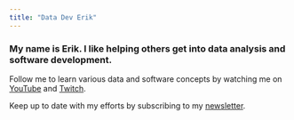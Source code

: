 ```yaml
---
title: "Data Dev Erik"
---
```


### My name is Erik. I like helping others get into data analysis and software development.

Follow me to learn various data and software concepts by watching me on [YouTube](https://www.youtube.com/@datadeveri) and [Twitch](https://www.twitch.tv/datadeverik).

Keep up to date with my efforts by subscribing to my [newsletter](https://datadevnotes.beehiiv.com/subscribe).
